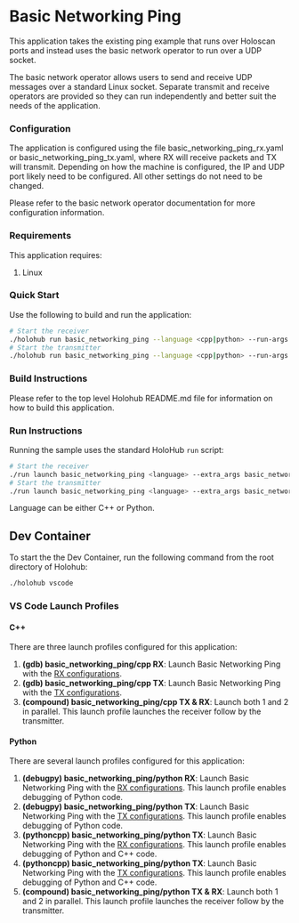 # Basic Networking Ping

This application takes the existing ping example that runs over Holoscan ports and instead uses the basic
network operator to run over a UDP socket.

The basic network operator allows users to send and receive UDP messages over a standard Linux socket.
Separate transmit and receive operators are provided so they can run independently and better suit
the needs of the application.

### Configuration

The application is configured using the file basic_networking_ping_rx.yaml or basic_networking_ping_tx.yaml,
where RX will receive packets and TX will transmit. Depending on how the machine is configured, the IP and
UDP port likely need to be configured. All other settings do not need to be changed.

Please refer to the basic network operator documentation for more configuration information.

### Requirements

This application requires:
1. Linux

### Quick Start

Use the following to build and run the application:

```bash
# Start the receiver
./holohub run basic_networking_ping --language <cpp|python> --run-args basic_networking_ping_rx.yaml
# Start the transmitter
./holohub run basic_networking_ping --language <cpp|python> --run-args basic_networking_ping_tx.yaml
```


### Build Instructions

Please refer to the top level Holohub README.md file for information on how to build this application.

### Run Instructions

Running the sample uses the standard HoloHub `run` script:


```bash
# Start the receiver
./run launch basic_networking_ping <language> --extra_args basic_networking_ping_rx.yaml
# Start the transmitter
./run launch basic_networking_ping <language> --extra_args basic_networking_ping_tx.yaml
```

Language can be either C++ or Python.


## Dev Container

To start the the Dev Container, run the following command from the root directory of Holohub:

```bash
./holohub vscode
```

### VS Code Launch Profiles

#### C++

There are three launch profiles configured for this application:

1. **(gdb) basic_networking_ping/cpp RX**: Launch Basic Networking Ping with the [RX configurations](basic_networking_ping_rx.yaml).
2. **(gdb) basic_networking_ping/cpp TX**: Launch Basic Networking Ping with the [TX configurations](basic_networking_ping_tx.yaml).
3. **(compound) basic_networking_ping/cpp TX & RX**: Launch both 1 and 2 in parallel.
   This launch profile launches the receiver follow by the transmitter.

#### Python

There are several launch profiles configured for this application:

1. **(debugpy) basic_networking_ping/python RX**: Launch Basic Networking Ping with the [RX configurations](basic_networking_ping_rx.yaml).
   This launch profile enables debugging of Python code.
2. **(debugpy) basic_networking_ping/python TX**: Launch Basic Networking Ping with the [TX configurations](basic_networking_ping_tx.yaml).
   This launch profile enables debugging of Python code.
3. **(pythoncpp) basic_networking_ping/python TX**: Launch Basic Networking Ping with the [RX configurations](basic_networking_ping_rx.yaml).
   This launch profile enables debugging of Python and C++ code.
4. **(pythoncpp) basic_networking_ping/python TX**: Launch Basic Networking Ping with the [TX configurations](basic_networking_ping_tx.yaml).
   This launch profile enables debugging of Python and C++ code.
5. **(compound) basic_networking_ping/python TX & RX**: Launch both 1 and 2 in parallel.
   This launch profile launches the receiver follow by the transmitter.
